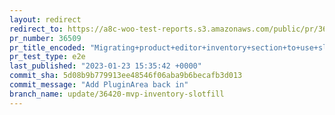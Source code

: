 ```yaml
---
layout: redirect
redirect_to: https://a8c-woo-test-reports.s3.amazonaws.com/public/pr/36509/e2e/index.html
pr_number: 36509
pr_title_encoded: "Migrating+product+editor+inventory+section+to+use+slot+fills"
pr_test_type: e2e
last_published: "2023-01-23 15:35:42 +0000"
commit_sha: 5d08b9b779913ee48546f06aba9b6becafb3d013
commit_message: "Add PluginArea back in"
branch_name: update/36420-mvp-inventory-slotfill
---
```

